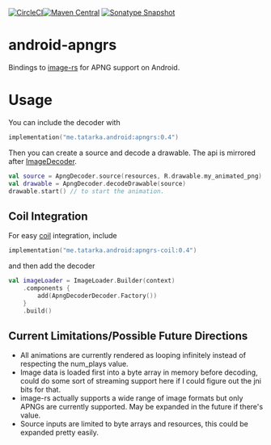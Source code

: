 [![CircleCI](https://circleci.com/gh/evant/android-apngrs.svg?style=svg&circle-token=8792fa19911be92d6a1d66dd45ece3bf6712f778)](https://circleci.com/gh/evant/android-apngrs)[![Maven
Central](https://img.shields.io/maven-central/v/me.tatarka.android/apngrs)](https://search.maven.org/search?q=g:me.tatarka.android)
[![Sonatype Snapshot](https://img.shields.io/nexus/s/https/oss.sonatype.org/me.tatarka.android/android-apngrs.svg)](https://oss.sonatype.org/content/repositories/snapshots/me/tatarka/android/)

# android-apngrs

Bindings to [image-rs](https://github.com/image-rs/image) for APNG support on Android.

# Usage

You can include the decoder with

```kotlin
implementation("me.tatarka.android:apngrs:0.4")
```

Then you can create a source and decode a drawable. The api is mirrored after
[ImageDecoder](https://developer.android.com/reference/android/graphics/ImageDecoder).

```kotlin
val source = ApngDecoder.source(resources, R.drawable.my_animated_png)
val drawable = ApngDecoder.decodeDrawable(source)
drawable.start() // to start the animation.
```

## Coil Integration

For easy [coil](https://coil-kt.github.io/coil/) integration, include

```kotlin
implementation("me.tatarka.android:apngrs-coil:0.4")
```

and then add the decoder

```kotlin
val imageLoader = ImageLoader.Builder(context)
    .components {
        add(ApngDecoderDecoder.Factory())
    }
    .build()
```

## Current Limitations/Possible Future Directions

- All animations are currently rendered as looping infinitely instead of respecting the num_plays
  value.
- Image data is loaded first into a byte array in memory before decoding, could do some sort of
  streaming support here if I could figure out the jni bits for that.
- image-rs actually supports a wide range of image formats but only APNGs are currently supported.
  May be expanded in the future if there's value.
- Source inputs are limited to byte arrays and resources, this could be expanded pretty easily.
